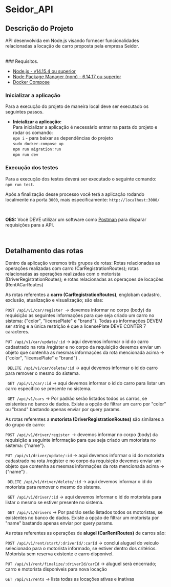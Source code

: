 
# Seidor_API

## Descrição do Projeto
<p>API desenvolvida em Node.js visando fornecer funcionalidades relacionadas a locação de carro proposta pela empresa Seidor.</p>

<br/>
### Requisitos.
<ul>
    <li>
        <a href="https://nodejs.org/en/" target="_blank" >Node.js - v14.15.4 ou superior  </a>
    </li>
    <li>
        <a href="https://www.npmjs.com/" target="_blank" >Node Package Manager (npm) - 6.14.17 ou superior</a>
    </li>
    <li>
        <a href="https://docs.docker.com/compose/install/" target="_blank" >Docker Compose</a>
    </li>
</ul>

### Inicializar a aplicação
Para a execução do projeto de maneira local deve ser executado os seguintes passos.
<br/>
<ul>
    <li><b>Inicializar a aplicação: </b>
    <br/>
    Para inicializar a aplicação é necessário entrar na pasta do projeto e rodar os comando:
    <br/>
    <code>npm i</code> - para baixar as dependências do projeto<br>
    <code>sudo docker-compose up</code><br>
    <code>npm run migration:run</code><br>
    <code>npm run dev</code><br>
    </li>

</ul>

### Execução dos testes
Para a execução dos testes deverá ser executado o seguinte comando: <code> npm run test</code>.
<br/>

<p>Após a finalização desse processo você terá a aplicação rodando localmente na porta <code>3000</code>, mais especificamente: <code>http://localhost:3000/</code></p>
<br/>

<p><b>OBS:</b> Você DEVE utilizar um software como <a href="https://www.postman.com/" target="_blank">Postman</a> para disparar requisições para a API.</p>
<br/>


## Detalhamento das rotas

Dentro da aplicação veremos três grupos de rotas:
Rotas relacionadas as operações realizadas com carro (CarRegistrationRoutes);
rotas relacionadas as operações realizadas com o motorista (DriverRegistrationRoutes); e
rotas relacionadas as operaçoes de locações (RentACarRoutes)

As rotas referentes a <strong>carro (CarRegistrationRoutes)</strong>, englobam cadastro, exclusão, atualização e visualização; são elas:

<code>POST /api/v1/car/register </code>-> devemos informar no corpo (body) da requisição as seguintes informações para que seja criado um carro no sistema:
{"color", "licensePlate" e "brand"}. Todas as informações DEVEM ser string e a única restrição é que a licensePlate DEVE CONTER 7 caracteres.

<code>PUT /api/v1/car/update/:id</code> -> aqui devemos informar o id do carro cadastrado na rota /register e no corpo da requisição devemos enviar
um objeto que contenha as mesmas informações da rota mencionada acima -> {"color", "licensePlate" e "brand"} .

<code> DELETE /api/v1/car/delete/:id</code> -> aqui devemos informar o id do carro para remover o mesmo do sistema.

<code> GET /api/v1/car/:id</code> -> aqui devemos informar o id do carro para listar um carro especifico se presente no sistema.

<code> GET /api/v1/cars</code> -> Por padrão serão listados todos os carros, se existentes no banco de dados. Existe a opção de filtrar um carro por
"color" ou "brand" bastando apenas enviar por query params.

As rotas referentes a <strong>motorista (DriverRegistrationRoutes)</strong> são similares a do grupo de carro:

<code>POST /api/v1/driver/register </code>-> devemos informar no corpo (body) da requisição a seguinte informação para que seja criado um motorista no sistema:
{"name"}.

<code>PUT /api/v1/driver/update/:id</code> -> aqui devemos informar o id do motorista cadastrado na rota /register e no corpo da requisição devemos enviar
um objeto que contenha as mesmas informações da rota mencionada acima -> {"name"} .

<code> DELETE /api/v1/driver/delete/:id</code> -> aqui devemos informar o id do motorista para remover o mesmo do sistema.

<code> GET /api/v1/driver/:id</code> -> aqui devemos informar o id do motorista para listar o mesmo se estiver presente no sistema.

<code> GET /api/v1/drivers</code> -> Por padrão serão listados todos os motoristas, se existentes no banco de dados. Existe a opção de filtrar um motorista por
"name" bastando apenas enviar por query params.

As rotas referentes as operações de <strong>alugel (CarRentRoutes)</strong> de carros são:

<code>POST /api/v1/rent/start/:driverId/:carId</code> -> conclui aluguel do veiculo selecionado para o motorista informado, se estiver dentro dos critérios.
Motorista sem reserva existente e carro disponivel.

<code>PUT /api/v1/rent/finalize/:driverId/carId</code> -> aluguel será encerrado; carro e motorista disponiveis para nova locação

<code>GET /api/v1/rents</code> -> lista todas as locações ativas e inativas

